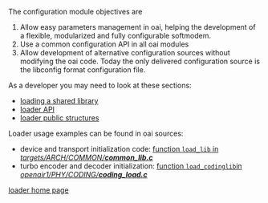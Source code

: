 The configuration module objectives are 
1. Allow easy parameters management in oai, helping the development of a flexible, modularized and fully configurable softmodem.
1. Use a common configuration API in all oai modules
1. Allow development of alternative configuration sources without modifying the oai code. Today the only delivered configuration source is the libconfig format configuration file.  

As a developer you may need to look at these sections:

* [loading a shared library](loader/devusage/loading)
* [loader API](loader/devusage/api) 
* [loader public structures](loader/devusage/struct)  

Loader usage examples can be found in oai sources:  

*  device and transport initialization code: [function `load_lib` in *targets/ARCH/COMMON/__common_lib.c__* ](https://gitlab.eurecom.fr/oai/openairinterface5g/blob/develop/targets/ARCH/COMMON/common_lib.c#L91) 
*  turbo encoder and decoder initialization: [function `load_codinglib`in *openair1/PHY/CODING/__coding_load.c__*](https://gitlab.eurecom.fr/oai/openairinterface5g/blob/develop/openair1/PHY/CODING/coding_load.c#L113)

[loader home page](loader)
